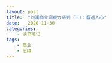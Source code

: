```yaml
---
layout: post
title:  "刘润商业洞察力系列（三）：看透人心"
date:   2020-11-30
categories:
    - 读书笔记
tags:
    - 商业
    - 思维
---
```


